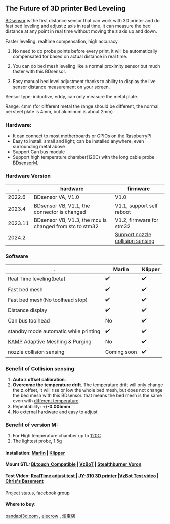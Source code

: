 ##  The Future of 3D printer Bed Leveling

[BDsensor](https://www.pandapi3d.com/bdsensor) is the first distance sensor that can work with 3D printer and do fast bed leveling and adjust z axis in real time.
it can measure the bed distance at any point in real time without moving the z axis up and down.

Faster leveling, realtime compensation, high accuracy.

1. No need to do probe points before every print, it will be automatically compensated for based on actual distance in real time.
 
2. You can do bed mesh leveling like a normal proximity sensor but much faster with this BDsensor.
   
3. Easy manual bed level adjustment thanks to ability to display the live sensor distance measurement on your screen.

Sensor type: inductive, eddy, can only measure the metal plate.

Range: 4mm (for different metal the range should be different, the normal pei steel plate is 4mm, but aluminum is about 2mm)


### Hardware:
* It can connect to most motherboards or GPIOs on the RaspberryPi
* Easy to install:
  small and light; can be installed anywhere, even surrounding metal above
* Support Can bus module
* Support high temperature chamber(120C) with the long cable probe [BDsensorM](https://github.com/markniu/Bed_Distance_sensor/wiki/BDsensor-M).
### Hardware Version
 . | hardware | firmware
--- | --- |---  
2022.6 | BDsensor VA, V1.0 | V1.0  
2023.4 | BDsensor VB, V1.1, the connector is changed | V1.1, support self reboot
2023.11 | BDsensor VB, V1.3, the mcu is changed from stc to stm32 | V1.2, firmware for stm32
2024.2  |              |[Support nozzle collision sensing](https://github.com/markniu/Bed_Distance_sensor/wiki/Collision-sensing)

### Software
 . | Marlin | Klipper
--- | --- |---  
Real Time leveling(beta) |:heavy_check_mark:| :heavy_check_mark:  
Fast bed mesh |:heavy_check_mark:| :heavy_check_mark: 
Fast bed mesh(No toolhead stop)|:heavy_check_mark: | :heavy_check_mark: 
Distance display |:heavy_check_mark: | :heavy_check_mark: 
Can bus toolhead|No | :heavy_check_mark: 
standby mode automatic while printing|:heavy_check_mark: | :heavy_check_mark: 
[KAMP](https://github.com/kyleisah/Klipper-Adaptive-Meshing-Purging) Adaptive Meshing & Purging |No | :heavy_check_mark: 
nozzle collision sensing|Coming soon  | :heavy_check_mark: 

### Benefit of Collision sensing
1.  **Auto z offset calibration**.
2.  **Overcome the temperature drift**.
     The temperature drift will only change the z_offset, it will rise or low the whole bed mesh, but does not change the bed mesh with this BDsensor. that means the bed mesh is the same even with [different temperature](https://www.pandapi3d.com/post/nozzle-collision-sensing-with-bdsensor).
3. Repeatability: **+/-0.005mm**
4. No external hardware and easy to adjust

### Benefit of version M:

1.  For High temperature chamber up to [120C](https://github.com/markniu/Bed_Distance_sensor/wiki/BDsensor-M)
2.  The lightest probe, 1.5g


#### Installation: [Marlin](https://github.com/markniu/Bed_Distance_sensor/wiki/Installing-Bed-Distance-Sensor) | [Klipper](https://github.com/markniu/Bed_Distance_sensor/wiki/Installing-for-Klipper) 
#### Mount STL:  [BLtouch_Compatible](https://www.thingiverse.com/thing:6098131) | [VzBoT](https://discord.com/channels/829828765512106054/1163237892957671424) | [Stealthburner Voron](https://www.printables.com/model/831679-lazy-bd-sensor-adapter-for-stealthburner-voron)

#### Test Video: [RealTime adjust test ](https://www.youtube.com/watch?v=yx8pluEu0sg)| [JY-310 3D printer](https://www.youtube.com/clip/UgkxrPdIjlBsYOzUNraIL7HPizCh1WwQllYl) |[VzBot Test video](https://www.youtube.com/watch?v=zmtMjwy1y7U) | [Chris's Basement](https://youtu.be/VDOYYskbxV8?si=JiqrQFHsZcs2zIcD)
 
[Project status](https://hackaday.io/project/185096-0006mm-distance-resolution-sensor-for-3d-printer), [facebook group](https://www.facebook.com/groups/380795976169477)

#### Where to buy:
 [pandapi3d.com](https://www.pandapi3d.com) , [elecrow](https://www.elecrow.com/bd-sensor.html) , [淘宝店](https://item.taobao.com/item.htm?spm=a1z10.1-c.w4004-14344044600.5.60a16ff77NRBL5&id=684572042388)

 

